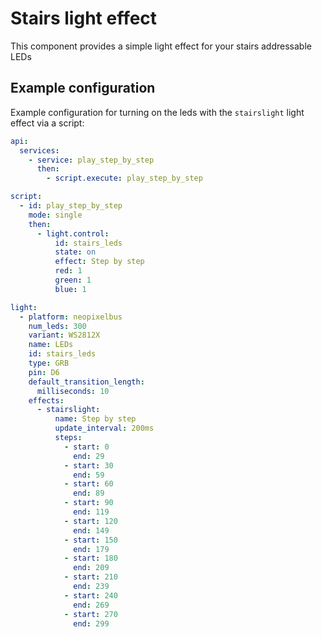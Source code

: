 # Stairs light effect
This component provides a simple light effect for your stairs addressable LEDs

## Example configuration
Example configuration for turning on the leds with the `stairslight` light effect via a script:

```yaml
api:
  services: 
    - service: play_step_by_step
      then:
        - script.execute: play_step_by_step

script:
  - id: play_step_by_step
    mode: single
    then:
      - light.control:
          id: stairs_leds
          state: on
          effect: Step by step
          red: 1
          green: 1
          blue: 1

light:
  - platform: neopixelbus
    num_leds: 300
    variant: WS2812X
    name: LEDs
    id: stairs_leds
    type: GRB
    pin: D6
    default_transition_length: 
      milliseconds: 10
    effects:
      - stairslight:
          name: Step by step
          update_interval: 200ms
          steps:
            - start: 0
              end: 29
            - start: 30
              end: 59
            - start: 60
              end: 89
            - start: 90
              end: 119
            - start: 120
              end: 149
            - start: 150
              end: 179
            - start: 180
              end: 209
            - start: 210
              end: 239
            - start: 240
              end: 269
            - start: 270
              end: 299
```